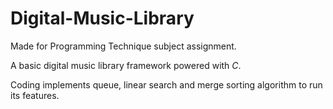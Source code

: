 # Digital-Music-Library

Made for Programming Technique subject assignment.

A basic digital music library framework powered with *C*.

Coding implements queue, linear search and merge sorting algorithm to run its features.
